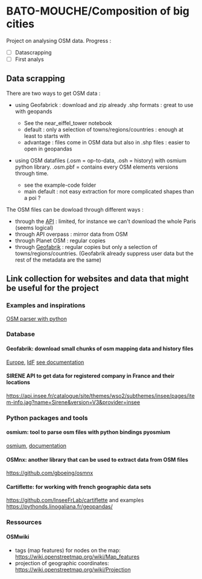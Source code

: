 # BATO-MOUCHE/Composition of big cities

Project on analysing OSM data.
Progress :
- [ ] Datascrapping
- [ ] First analys
## Data scrapping

There are two ways to get OSM data :
- using Geofabrick : download and zip already .shp formats : great to use with geopands
    - See the near_eiffel_tower notebook
    - default : only a selection of towns/regions/countries : enough at least to starts with
    - advantage : files come in OSM data but also in .shp files : easier to open in geopandas

- using OSM datafiles (.osm = op-to-data, .osh = history) with osmium python library. .osm.pbf = contains every OSM elements versions through time.
     - see the example-code folder
     - main default : not easy extraction for more complicated shapes than a poi ?

The OSM files can be dowload through different ways :
- through the [API](https://www.openstreetmap.org/export) : limited, for instance we can't download the whole Paris (seems logical)
- through API overpass : mirror data from OSM
- through Planet OSM : regular copies
- through [Geofabrik](https://www.geofabrik.de) : regular copies but only a selection of towns/regions/countries. (Geofabrik already suppress user data but the rest of the metadata are the same)
## Link collection for websites and data that might be useful for the project

### Examples and inspirations

[OSM parser with python](https://oslandia.com/en/2017/07/03/openstreetmap-data-analysis-how-to-parse-the-data-with-python/)

### Database
#### Geofabrik: download small chunks of osm mapping data and history files
[Europe](https://osm-internal.download.geofabrik.de/europe.html),
[IdF](https://download.geofabrik.de/europe/france/ile-de-france.html)
[see documentation](https://download.geofabrik.de/osm-data-in-gis-formats-free.pdf)

#### SIRENE API to get data for registered company in France and their locations
https://api.insee.fr/catalogue/site/themes/wso2/subthemes/insee/pages/item-info.jag?name=Sirene&version=V3&provider=insee

### Python packages and tools
#### osmium: tool to parse osm files with python bindings pyosmium
[osmium](https://osmcode.org/osmium-tool/), [documentation](https://osmcode.org/osmium-tool/manual.html)

#### OSMnx: another library that can be used to extract data from OSM files
https://github.com/gboeing/osmnx

#### Cartiflette: for working with french geographic data sets
https://github.com/InseeFrLab/cartiflette
and examples
https://pythonds.linogaliana.fr/geopandas/

### Ressources
#### OSMwiki
- tags (map features) for nodes on the map: https://wiki.openstreetmap.org/wiki/Map_features
- projection of geographic coordinates: https://wiki.openstreetmap.org/wiki/Projection

